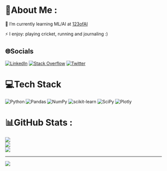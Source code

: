 # 💫About Me :
🌱 I’m currently learning ML/AI at [123ofAI](https://www.123ofai.com)

⚡ I enjoy: playing cricket, running and journaling :)

## 🌐Socials
[![LinkedIn](https://img.shields.io/badge/LinkedIn-%230077B5.svg?logo=linkedin&logoColor=white)](https://www.linkedin.com/in/-karan-shah/) [![Stack Overflow](https://img.shields.io/badge/-Stackoverflow-FE7A16?logo=stack-overflow&logoColor=white)](https://stackoverflow.com/users/23538301) [![Twitter](https://img.shields.io/badge/Twitter-%231DA1F2.svg?logo=Twitter&logoColor=white)](https://twitter.com/https://twitter.com/KaranShah51101) 

# 💻Tech Stack
![Python](https://img.shields.io/badge/python-3670A0?style=for-the-badge&logo=python&logoColor=ffdd54) ![Pandas](https://img.shields.io/badge/pandas-%23150458.svg?style=for-the-badge&logo=pandas&logoColor=white) ![NumPy](https://img.shields.io/badge/numpy-%23013243.svg?style=for-the-badge&logo=numpy&logoColor=white) ![scikit-learn](https://img.shields.io/badge/scikit--learn-%23F7931E.svg?style=for-the-badge&logo=scikit-learn&logoColor=white) ![SciPy](https://img.shields.io/badge/SciPy-%230C55A5.svg?style=for-the-badge&logo=scipy&logoColor=%white) ![Plotly](https://img.shields.io/badge/Plotly-%233F4F75.svg?style=for-the-badge&logo=plotly&logoColor=white)
# 📊GitHub Stats :
![](https://github-readme-stats.vercel.app/api?username=karanshah5&theme=dark&hide_border=false&include_all_commits=false&count_private=false)<br/>
![](https://github-readme-streak-stats.herokuapp.com/?user=karanshah5&theme=dark&hide_border=false)<br/>
![](https://github-readme-stats.vercel.app/api/top-langs/?username=karanshah5&theme=dark&hide_border=false&include_all_commits=false&count_private=false&layout=compact)

---
[![](https://visitcount.itsvg.in/api?id=karanshah5&icon=0&color=0)](https://visitcount.itsvg.in)

